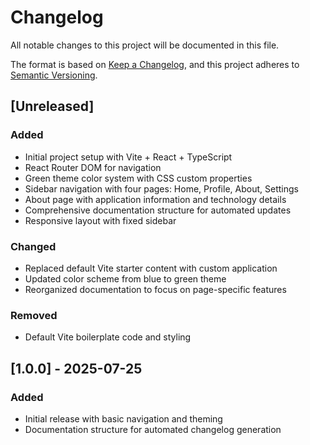 # Changelog

All notable changes to this project will be documented in this file.

The format is based on [Keep a Changelog](https://keepachangelog.com/en/1.0.0/),
and this project adheres to [Semantic Versioning](https://semver.org/spec/v2.0.0.html).

## [Unreleased]

### Added
- Initial project setup with Vite + React + TypeScript
- React Router DOM for navigation
- Green theme color system with CSS custom properties
- Sidebar navigation with four pages: Home, Profile, About, Settings
- About page with application information and technology details
- Comprehensive documentation structure for automated updates
- Responsive layout with fixed sidebar

### Changed
- Replaced default Vite starter content with custom application
- Updated color scheme from blue to green theme
- Reorganized documentation to focus on page-specific features

### Removed
- Default Vite boilerplate code and styling

## [1.0.0] - 2025-07-25

### Added
- Initial release with basic navigation and theming
- Documentation structure for automated changelog generation

